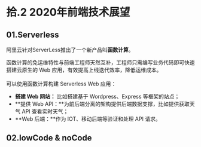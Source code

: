 # 拾.2 2020年前端技术展望

## 01.Serverless

阿里云针对ServerLess推出了一个新产品叫**函数计算**。

函数计算的免运维特性与前端工程师天然互补，工程师只需编写业务代码即可快速搭建云原生的 Web 应用，有效提高上线迭代效率，降低运维成本。 \
\
可以使用函数计算构建 Serverless Web 应用：&#x20;

* **搭建 Web 网站：** 比如搭建基于 Wordpress、Express 等框架的站点；
* **提供 Web API：**为前后端分离的架构提供后端数据支撑，比如提供获取天气 API 查看实时天气；
* **Web 后端：**作为 IOT、移动后端等验证和处理 API 请求。

## 02.lowCode & noCode
